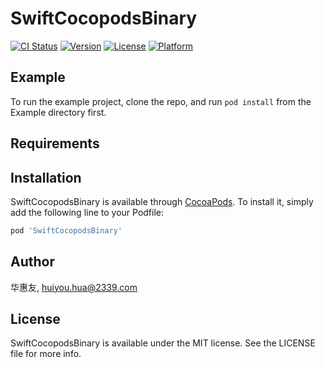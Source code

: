 # SwiftCocopodsBinary

[![CI Status](https://img.shields.io/travis/华惠友/SwiftCocopodsBinary.svg?style=flat)](https://travis-ci.org/华惠友/SwiftCocopodsBinary)
[![Version](https://img.shields.io/cocoapods/v/SwiftCocopodsBinary.svg?style=flat)](https://cocoapods.org/pods/SwiftCocopodsBinary)
[![License](https://img.shields.io/cocoapods/l/SwiftCocopodsBinary.svg?style=flat)](https://cocoapods.org/pods/SwiftCocopodsBinary)
[![Platform](https://img.shields.io/cocoapods/p/SwiftCocopodsBinary.svg?style=flat)](https://cocoapods.org/pods/SwiftCocopodsBinary)

## Example

To run the example project, clone the repo, and run `pod install` from the Example directory first.

## Requirements

## Installation

SwiftCocopodsBinary is available through [CocoaPods](https://cocoapods.org). To install
it, simply add the following line to your Podfile:

```ruby
pod 'SwiftCocopodsBinary'
```

## Author

华惠友, huiyou.hua@2339.com

## License

SwiftCocopodsBinary is available under the MIT license. See the LICENSE file for more info.

